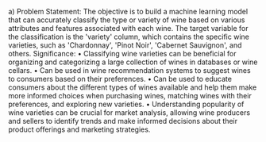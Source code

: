 a) Problem Statement: The objective is to build a machine learning model that can accurately classify the type or variety of wine based on various attributes and features associated with each wine. The target variable for the classification is the 'variety' column, which contains the specific wine varieties, such as 'Chardonnay', 'Pinot Noir', 'Cabernet Sauvignon', and others.
Significance:
• Classifying wine varieties can be beneficial for organizing and categorizing a large collection of wines in databases or wine cellars.
• Can be used in wine recommendation systems to suggest wines to consumers based on their preferences.
• Can be used to educate consumers about the different types of wines available and help them make more informed choices when purchasing wines, matching wines with their preferences, and exploring new varieties.
• Understanding popularity of wine varieties can be crucial for market analysis, allowing wine producers and sellers to identify trends and make informed decisions about their product offerings and marketing strategies.
